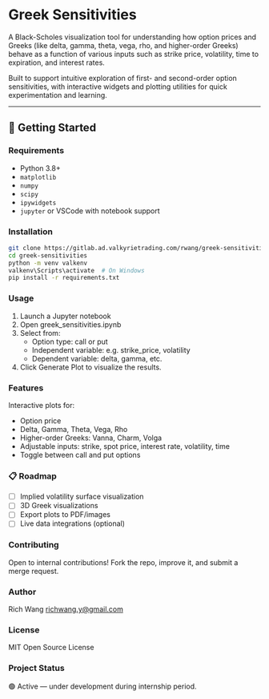# Greek Sensitivities

A Black-Scholes visualization tool for understanding how option prices and Greeks (like delta, gamma, theta, vega, rho, and higher-order Greeks) behave as a function of various inputs such as strike price, volatility, time to expiration, and interest rates.

Built to support intuitive exploration of first- and second-order option sensitivities, with interactive widgets and plotting utilities for quick experimentation and learning.

---

## 🚀 Getting Started

### Requirements

- Python 3.8+
- `matplotlib`
- `numpy`
- `scipy`
- `ipywidgets`
- `jupyter` or VSCode with notebook support

### Installation

```bash
git clone https://gitlab.ad.valkyrietrading.com/rwang/greek-sensitivities.git
cd greek-sensitivities
python -m venv valkenv
valkenv\Scripts\activate  # On Windows
pip install -r requirements.txt
```

### Usage
1. Launch a Jupyter notebook
2. Open greek_sensitivities.ipynb
3. Select from:
    - Option type: call or put
    - Independent variable: e.g. strike_price, volatility
    - Dependent variable: delta, gamma, etc.
4. Click Generate Plot to visualize the results.

### Features
Interactive plots for:
- Option price
- Delta, Gamma, Theta, Vega, Rho
- Higher-order Greeks: Vanna, Charm, Volga
- Adjustable inputs: strike, spot price, interest rate, volatility, time
- Toggle between call and put options

### 📋 Roadmap
- [ ] Implied volatility surface visualization
- [ ] 3D Greek visualizations
- [ ] Export plots to PDF/images
- [ ] Live data integrations (optional)

### Contributing
Open to internal contributions! Fork the repo, improve it, and submit a merge request.

### Author
Rich Wang
richwang.y@gmail.com

### License
MIT Open Source License

### Project Status
🟢 Active — under development during internship period.
